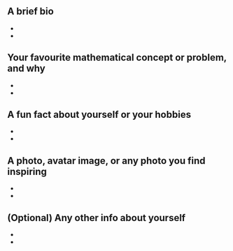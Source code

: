 A brief bio
-
-
-
Your favourite mathematical concept or problem, and why
-
-
-
A fun fact about yourself or your hobbies
-
-
-
A photo, avatar image, or any photo you find inspiring
-
-
-
(Optional) Any other info about yourself
-
-
-
